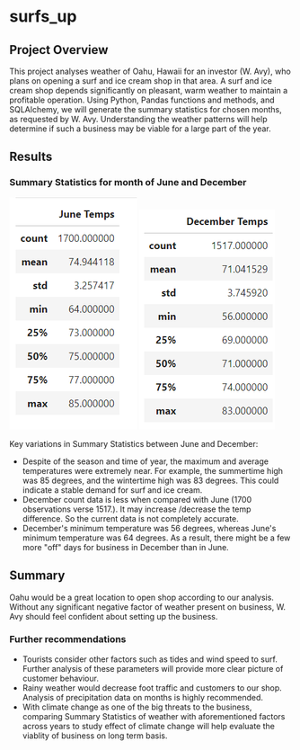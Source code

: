 # surfs_up
## Project Overview
This project analyses weather of  Oahu, Hawaii for an investor (W. Avy), who plans on opening a surf and ice cream shop in that area. A surf and ice cream shop depends significantly on pleasant, warm weather to maintain a profitable operation. Using Python, Pandas functions and methods, and SQLAlchemy, we will generate the summary statistics for chosen months, as requested by W. Avy. Understanding the weather patterns will help determine if such a business may be viable for a large part of the year.

## Results

### Summary Statistics for month of June and December
![](June.PNG) ![](December.PNG)

Key variations in Summary Statistics between June and December:
  - Despite of the season and time of year, the maximum and average temperatures were extremely near. For example, the summertime high was 85 degrees, and the wintertime high was 83 degrees. This could indicate a stable demand for surf and ice cream.
  - December count data is less when compared with June (1700 observations verse 1517.). It may increase /decrease the temp difference. So the current data is not completely accurate.
  - December's minimum temperature was 56 degrees, whereas June's minimum temperature was 64 degrees. As a result, there might be a few more "off" days for business in December than in June.

## Summary 
Oahu would be a great location to open shop according to our analysis. Without any significant negative factor of weather present on business, W. Avy should feel confident about setting up the business.

### Further recommendations
  - Tourists consider other factors such as tides and wind speed to surf. Further analysis of these parameters will provide more clear picture of customer behaviour.
  - Rainy weather would decrease foot traffic and customers to our shop. Analysis of precipitation data on months is highly recommended.
  - With climate change as one of the big threats to the business, comparing Summary Statistics of weather with aforementioned factors across years to study effect of climate change will help evaluate the viablity of business on long term basis.
